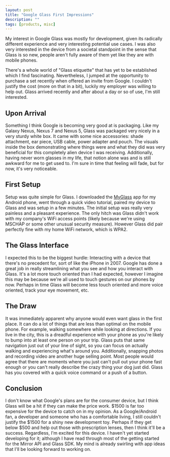 ```yaml
---
layout: post
title: "Google Glass First Impressions"
description: ""
tags: [products, misc]
---
```


My interest in Google Glass was mostly for development, given its radically different experience and very interesting potential use cases. I was also very interested in the device from a societal standpoint in the sense that Glass is so new, people aren't fully aware of them yet like they are with mobile phones.

There's a whole world of "Glass etiquette" that has yet to be established which I find fascinating. Nevertheless, I jumped at the opportunity to purchase a set recently when offered an invite from Google. I couldn't justify the cost (more on that in a bit), luckily my employer was willing to help out. Glass arrived recently and after about a day or so of use, I'm still interested.

## Upon Arrival
Something I think Google is becoming very good at is packaging. Like my Galaxy Nexus, Nexus 7 and Nexus 5, Glass was packaged very nicely in a very sturdy white box. It came with some nice accessories: shade attachment, ear piece, USB cable, power adapter and pouch. The visuals inside the box demonstrating where things were and what they did was very beneficial for this completely alien device I was receiving. Additionally, having never worn glasses in my life, that notion alone was and is still awkward for me to get used to. I'm sure in time that feeling will fade, but for now, it's very noticeable.

## First Setup
Setup was quite simple for Glass. I downloaded the <a title="MyGlass - Google Play" href="https://play.google.com/store/apps/details?id=com.google.glass.companion" target="_blank">MyGlass</a> app for my Android phone, went through a quick video tutorial, paired my device to Glass and was setup in a few minutes. The initial setup was really very painless and a pleasant experience. The only hitch was Glass didn't work with my company's WiFi access points (likely because we're using MSCHAP or some other unusual security measure). However Glass did pair perfectly fine with my home WiFi network, which is WPA2.

## The Glass Interface
I expected this to be the biggest hurdle: Interacting with a device that there's no precedent for, sort of like the iPhone in 2007. Google has done a great job in really streamlining what you see and how you interact with Glass. It's a lot more touch oriented than I had expected, however I imagine this may be because we're all used to touch gestures on our phones by now. Perhaps in time Glass will become less touch oriented and more voice oriented, track your eye movement, etc.

## The Draw
It was immediately apparent why anyone would even want glass in the first place. It can do a lot of things that are less than optimal on the mobile phone. For example, walking somewhere while looking at directions. If you live in the city, this is a dreadful experience with your phone as you're likely to bump into at least one person on your trip. Glass puts that same navigation just out of your line of sight, so you can focus on actually walking and experiencing what's around you. Additionally, snapping photos and recording video are another huge selling point. Most people would agree that there are moments where you just can't pull out your phone fast enough or you can't really describe the crazy thing your dog just did. Glass has you covered with a quick voice command or a push of a button.

## Conclusion
I don't know what Google's plans are for the consumer device, but I think Glass will be a hit if they can make the price work. $1500 is far too expensive for the device to catch on in my opinion. As a Google/Android fan, a developer and someone who has a comfortable living, I still couldn't justify the $1500 for a shiny new development toy. Perhaps if they get below $500 and help out those with prescription lenses, then I think it'll be a success. Regardless, I'm excited for this device. I haven't yet started developing for it; although I have read through most of the getting started for the Mirror API and Glass SDK. My mind is already swirling with app ideas that I'll be looking forward to working on.
